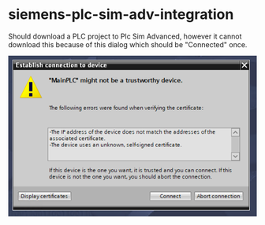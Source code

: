 # siemens-plc-sim-adv-integration

Should download a PLC project to Plc Sim Advanced, however it cannot download this because of this dialog which should be "Connected" once.

![trustworthy-device.png](trustworthy-device.png)